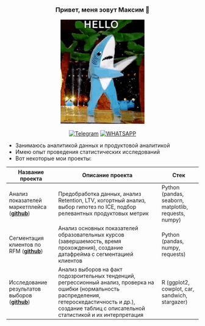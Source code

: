 ### <p align="center">  Привет, меня зовут Максим 🦈 </p>

<p align="center">
  <img src="https://github.com/simikden/simikden/blob/1354121460a287eba689e99df01c7f2507a619e1/shark-dance.gif"  alt="animated" />
</p>

<div align="center">

  <a href="">[![Telegram](https://img.shields.io/badge/-Telegram-27A7E7?style=for-the-badge&logo=telegram)](https://t.me/gizzaelli)</a>
  <a href="">[![WHATSAPP](https://img.shields.io/badge/-WHATSAPP-28D146?style=for-the-badge&logo=whatsapp&logoColor=FFFFFF)](https://wa.me/qr/3FK62VRVYNYTE1)</a>

</div>

* Занимаюсь аналитикой данных и продуктовой аналитикой
* Имею опыт проведения статистических исследований 
* Вот некоторые мои проекты:  

|Название проекта| Описание проекта| Стек|
|----------------|-----------------|-----|
|Анализ показателей маркетплейса (__[github](https://github.com/simikden/product_project)__)|Предобработка данных, анализ Retention, LTV, когортный анализ, выбор гипотез по ICE, подбор релевантных продуктовых метрик |Python (pandas, seaborn, matplotlib, requests, numpy)|
|Сегментация клиентов по RFM (__[github](https://github.com/simikden/RFM_project)__)|Анализ основных показателей образовательных курсов (завершаемость, время прохождения), создание датафрейма с сегментацией клиентов |Python (pandas, numpy, requests)|
|Исследование результатов выборов (__[github](https://github.com/simikden/electoral_project)__)|Анализ выборов на факт подозроительных тенденций, регрессионный анализ, проверка на ошибки (нормальность распределения, гетероскедастичность и др.), создание таблиц с описательной статистикой и их интерпретация |R (ggplot2, cowplot, car, sandwich, stargazer)|

